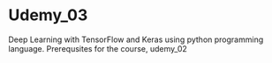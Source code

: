 # Udemy_03
Deep Learning with TensorFlow and Keras using python programming language. Prerequsites for the course, udemy_02
